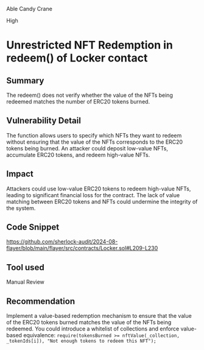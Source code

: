 Able Candy Crane

High

# Unrestricted NFT Redemption in redeem() of Locker contact

## Summary
The redeem() does not verify whether the value of the NFTs being redeemed matches the number of ERC20 tokens burned.

## Vulnerability Detail
The function allows users to specify which NFTs they want to redeem without ensuring that the value of the NFTs corresponds to the ERC20 tokens being burned. An attacker could deposit low-value NFTs, accumulate ERC20 tokens, and redeem high-value NFTs.

## Impact
 Attackers could use low-value ERC20 tokens to redeem high-value NFTs, leading to significant financial loss for the contract.
The lack of value matching between ERC20 tokens and NFTs could undermine the integrity of the system.

## Code Snippet
https://github.com/sherlock-audit/2024-08-flayer/blob/main/flayer/src/contracts/Locker.sol#L209-L230

## Tool used
Manual Review

## Recommendation
Implement a value-based redemption mechanism to ensure that the value of the ERC20 tokens burned matches the value of the NFTs being redeemed. You could introduce a whitelist of collections and enforce value-based equivalence:
`require(tokensBurned >= nftValue(_collection, _tokenIds[i]), "Not enough tokens to redeem this NFT");`